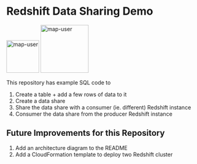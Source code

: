 # Redshift Data Sharing Demo

<img width="85" alt="map-user" src="https://img.shields.io/badge/views-082-green"> <img width="125" alt="map-user" src="https://img.shields.io/badge/unique visits-019-green">

This repository has example SQL code to

1. Create a table + add a few rows of data to it
2. Create a data share
3. Share the data share with a consumer (ie. different) Redshift instance
4. Consumer the data share from the producer Redshift instance

## Future Improvements for this Repository

1. Add an architecture diagram to the README
2. Add a CloudFormation template to deploy two Redshift cluster
